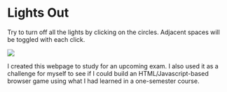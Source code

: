 # Lights Out
Try to turn off all the lights by clicking on the circles. Adjacent spaces will be toggled with each click.

![](Lights-Out-Demo.gif)

I created this webpage to study for an upcoming exam. I also used it as a challenge for myself to see if I could build an HTML/Javascript-based browser game using what I had learned in a one-semester course.
